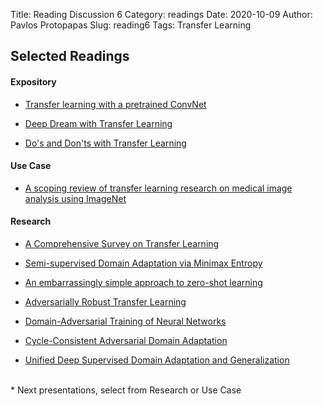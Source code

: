 Title: Reading Discussion 6
Category: readings
Date: 2020-10-09
Author: Pavlos Protopapas
Slug: reading6
Tags: Transfer Learning


## Selected Readings
#### Expository	

 
- [Transfer learning with a pretrained ConvNet](https://www.tensorflow.org/tutorials/images/transfer_learning)

- [Deep Dream with Transfer Learning](https://www.tensorflow.org/tutorials/generative/deepdream)

- [Do's and Don'ts with Transfer Learning](https://medium.com/starschema-blog/transfer-learning-the-dos-and-donts-165729d66625)



#### Use Case  


- [A scoping review of transfer learning research on medical image analysis using ImageNet](https://arxiv.org/pdf/2004.13175.pdf)

#### Research  
- [A Comprehensive Survey on Transfer Learning](https://arxiv.org/pdf/1911.02685.pdf)


- [Semi-supervised Domain Adaptation via Minimax Entropy](https://arxiv.org/abs/1904.06487)

- [An embarrassingly simple approach to zero-shot learning](http://proceedings.mlr.press/v37/romera-paredes15.pdf)

- [Adversarially Robust Transfer Learning](https://openreview.net/pdf?id=ryebG04YvB)

- [Domain-Adversarial Training of Neural Networks](https://arxiv.org/abs/1505.07818)

- [Cycle-Consistent Adversarial Domain Adaptation](http://proceedings.mlr.press/v80/hoffman18a.html)

- [Unified Deep Supervised Domain Adaptation and Generalization](http://vision.csee.wvu.edu/~motiian/papers/CCSA.pdf)


<br>
* Next presentations, select from Research or Use Case